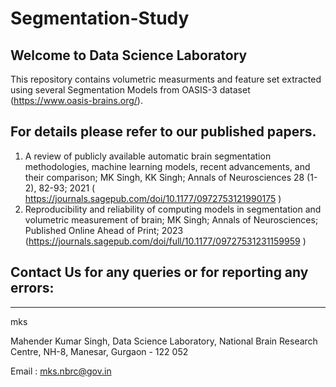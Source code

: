 # Segmentation-Study
Welcome to Data Science Laboratory
----------------------------------
This repository contains volumetric measurments and feature set extracted using several 
Segmentation Models from OASIS-3 dataset (https://www.oasis-brains.org/).

For details please refer to our published papers.
-----------------------------------
1)	A review of publicly available automatic brain segmentation methodologies, machine learning models, 
recent advancements, and their comparison; MK Singh, KK Singh; Annals of Neurosciences 28 (1-2), 82-93; 2021 ( https://journals.sagepub.com/doi/10.1177/0972753121990175 )
2)	Reproducibility and reliability of computing models in segmentation and volumetric measurement of 
brain; MK Singh; Annals of Neurosciences; Published Online Ahead of Print; 2023 (https://journals.sagepub.com/doi/full/10.1177/09727531231159959 )


Contact Us for any queries or for reporting any errors:
---------------------
---
mks

Mahender Kumar Singh,
Data Science Laboratory,
National Brain Research Centre,
NH-8, Manesar, Gurgaon - 122 052

Email : mks.nbrc@gov.in
